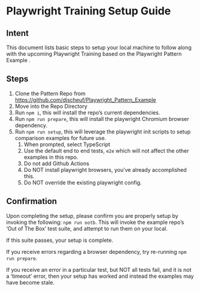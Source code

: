 # Playwright Training Setup Guide

## Intent
This document lists basic steps to setup your local machine to follow along with the upcoming Playwright Training based on the Playwright Pattern Example .

## Steps
1.	Clone the Pattern Repo from https://github.com/djscheuf/Playwright_Pattern_Example
2.	Move into the Repo Directory
3.	Run `npm i`, this will install the repo’s current dependencies.
4.	Run `npm run prepare`, this will install the playwright Chromium browser dependency.
5.	Run `npm run setup`, this will leverage the playwright init scripts to setup comparison examples for future use. 
    1.	When prompted, select TypeScript
    2.	Use the default end to end tests, `e2e` which will not affect the other examples in this repo.
    3.	Do not add Github Actions
    4.	Do NOT install playwright browsers, you’ve already accomplished this.
    5.	Do NOT override the existing playwright config.

## Confirmation
Upon completing the setup, please confirm you are properly setup by invoking the following:
`npm run ootb`. This will invoke the example repo’s ‘Out of The Box’ test suite, and attempt to run them on your local. 

If this suite passes, your setup is complete. 

If you receive errors regarding a browser dependency, try re-running `npm run prepare`.

If you receive an error in a particular test, but NOT all tests fail, and it is not a ‘timeout’ error, then your setup has worked and instead the examples may have become stale. 
